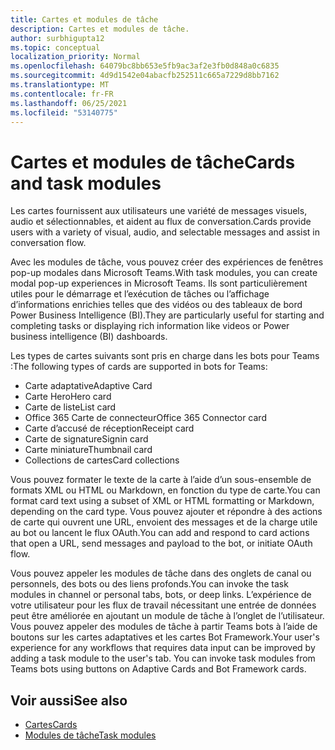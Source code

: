 ```yaml
---
title: Cartes et modules de tâche
description: Cartes et modules de tâche.
author: surbhigupta12
ms.topic: conceptual
localization_priority: Normal
ms.openlocfilehash: 64079bc8bb653e5fb9ac3af2e3fb0d848a0c6835
ms.sourcegitcommit: 4d9d1542e04abacfb252511c665a7229d8bb7162
ms.translationtype: MT
ms.contentlocale: fr-FR
ms.lasthandoff: 06/25/2021
ms.locfileid: "53140775"
---
```

# <a name="cards-and-task-modules"></a><span data-ttu-id="786e3-103">Cartes et modules de tâche</span><span class="sxs-lookup"><span data-stu-id="786e3-103">Cards and task modules</span></span>

<span data-ttu-id="786e3-104">Les cartes fournissent aux utilisateurs une variété de messages visuels, audio et sélectionnables, et aident au flux de conversation.</span><span class="sxs-lookup"><span data-stu-id="786e3-104">Cards provide users with a variety of visual, audio, and selectable messages and assist in conversation flow.</span></span>

<span data-ttu-id="786e3-105">Avec les modules de tâche, vous pouvez créer des expériences de fenêtres pop-up modales dans Microsoft Teams.</span><span class="sxs-lookup"><span data-stu-id="786e3-105">With task modules, you can create modal pop-up experiences in Microsoft Teams.</span></span> <span data-ttu-id="786e3-106">Ils sont particulièrement utiles pour le démarrage et l’exécution de tâches ou l’affichage d’informations enrichies telles que des vidéos ou des tableaux de bord Power Business Intelligence (BI).</span><span class="sxs-lookup"><span data-stu-id="786e3-106">They are particularly useful for starting and completing tasks or displaying rich information like videos or Power business intelligence (BI) dashboards.</span></span>

<span data-ttu-id="786e3-107">Les types de cartes suivants sont pris en charge dans les bots pour Teams :</span><span class="sxs-lookup"><span data-stu-id="786e3-107">The following types of cards are supported in bots for Teams:</span></span>

* <span data-ttu-id="786e3-108">Carte adaptative</span><span class="sxs-lookup"><span data-stu-id="786e3-108">Adaptive Card</span></span>
* <span data-ttu-id="786e3-109">Carte Hero</span><span class="sxs-lookup"><span data-stu-id="786e3-109">Hero card</span></span>
* <span data-ttu-id="786e3-110">Carte de liste</span><span class="sxs-lookup"><span data-stu-id="786e3-110">List card</span></span>
* <span data-ttu-id="786e3-111">Office 365 Carte de connecteur</span><span class="sxs-lookup"><span data-stu-id="786e3-111">Office 365 Connector card</span></span>
* <span data-ttu-id="786e3-112">Carte d’accusé de réception</span><span class="sxs-lookup"><span data-stu-id="786e3-112">Receipt card</span></span>
* <span data-ttu-id="786e3-113">Carte de signature</span><span class="sxs-lookup"><span data-stu-id="786e3-113">Signin card</span></span>
* <span data-ttu-id="786e3-114">Carte miniature</span><span class="sxs-lookup"><span data-stu-id="786e3-114">Thumbnail card</span></span>
* <span data-ttu-id="786e3-115">Collections de cartes</span><span class="sxs-lookup"><span data-stu-id="786e3-115">Card collections</span></span>

<span data-ttu-id="786e3-116">Vous pouvez formater le texte de la carte à l’aide d’un sous-ensemble de formats XML ou HTML ou Markdown, en fonction du type de carte.</span><span class="sxs-lookup"><span data-stu-id="786e3-116">You can format card text using a subset of XML or HTML formatting or Markdown, depending on the card type.</span></span> <span data-ttu-id="786e3-117">Vous pouvez ajouter et répondre à des actions de carte qui ouvrent une URL, envoient des messages et de la charge utile au bot ou lancent le flux OAuth.</span><span class="sxs-lookup"><span data-stu-id="786e3-117">You can add and respond to card actions that open a URL, send messages and payload to the bot, or initiate OAuth flow.</span></span>

<span data-ttu-id="786e3-118">Vous pouvez appeler les modules de tâche dans des onglets de canal ou personnels, des bots ou des liens profonds.</span><span class="sxs-lookup"><span data-stu-id="786e3-118">You can invoke the task modules in channel or personal tabs, bots, or deep links.</span></span> <span data-ttu-id="786e3-119">L’expérience de votre utilisateur pour les flux de travail nécessitant une entrée de données peut être améliorée en ajoutant un module de tâche à l’onglet de l’utilisateur. Vous pouvez appeler des modules de tâche à partir Teams bots à l’aide de boutons sur les cartes adaptatives et les cartes Bot Framework.</span><span class="sxs-lookup"><span data-stu-id="786e3-119">Your user's experience for any workflows that requires data input can be improved by adding a task module to the user's tab. You can invoke task modules from Teams bots using buttons on Adaptive Cards and Bot Framework cards.</span></span>

## <a name="see-also"></a><span data-ttu-id="786e3-120">Voir aussi</span><span class="sxs-lookup"><span data-stu-id="786e3-120">See also</span></span>

* [<span data-ttu-id="786e3-121">Cartes</span><span class="sxs-lookup"><span data-stu-id="786e3-121">Cards</span></span>](~/task-modules-and-cards/what-are-cards.md)
* [<span data-ttu-id="786e3-122">Modules de tâche</span><span class="sxs-lookup"><span data-stu-id="786e3-122">Task modules</span></span>](~/task-modules-and-cards/what-are-task-modules.md)
